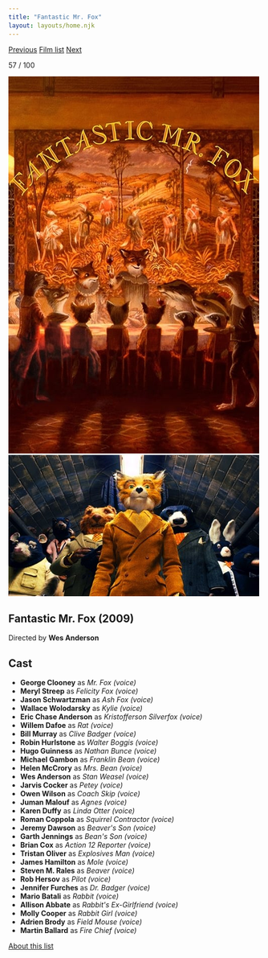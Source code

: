 ```yaml
---
title: "Fantastic Mr. Fox"
layout: layouts/home.njk
---
```


<nav class="films">
  <a class="prev" href="../district-9">Previous</a>
  <a href="../">Film list</a>
  <a class="next" href="../micmacs">Next</a>
</nav>

<p>57 / 100</p>

<article class="film">
  <img class="poster" src="../films/posters/fantastic-mr-fox.jpg" alt="">
  <img class="backdrop" src="../films/backdrops/fantastic-mr-fox.jpg" alt="">

  <h1>Fantastic Mr. Fox (2009)</h1>

  <p class="director">
    Directed by <strong>Wes Anderson</strong>
  </p>


  <h2>
    Cast
  </h2>
  <ul>
    <li><strong>George Clooney</strong> as <em>Mr. Fox (voice)</em></li>
<li><strong>Meryl Streep</strong> as <em>Felicity Fox (voice)</em></li>
<li><strong>Jason Schwartzman</strong> as <em>Ash Fox (voice)</em></li>
<li><strong>Wallace Wolodarsky</strong> as <em>Kylie (voice)</em></li>
<li><strong>Eric Chase Anderson</strong> as <em>Kristofferson Silverfox (voice)</em></li>
<li><strong>Willem Dafoe</strong> as <em>Rat (voice)</em></li>
<li><strong>Bill Murray</strong> as <em>Clive Badger (voice)</em></li>
<li><strong>Robin Hurlstone</strong> as <em>Walter Boggis (voice)</em></li>
<li><strong>Hugo Guinness</strong> as <em>Nathan Bunce (voice)</em></li>
<li><strong>Michael Gambon</strong> as <em>Franklin Bean (voice)</em></li>
<li><strong>Helen McCrory</strong> as <em>Mrs. Bean (voice)</em></li>
<li><strong>Wes Anderson</strong> as <em>Stan Weasel (voice)</em></li>
<li><strong>Jarvis Cocker</strong> as <em>Petey (voice)</em></li>
<li><strong>Owen Wilson</strong> as <em>Coach Skip (voice)</em></li>
<li><strong>Juman Malouf</strong> as <em>Agnes (voice)</em></li>
<li><strong>Karen Duffy</strong> as <em>Linda Otter (voice)</em></li>
<li><strong>Roman Coppola</strong> as <em>Squirrel Contractor (voice)</em></li>
<li><strong>Jeremy Dawson</strong> as <em>Beaver's Son (voice)</em></li>
<li><strong>Garth Jennings</strong> as <em>Bean's Son (voice)</em></li>
<li><strong>Brian Cox</strong> as <em>Action 12 Reporter (voice)</em></li>
<li><strong>Tristan Oliver</strong> as <em>Explosives Man (voice)</em></li>
<li><strong>James Hamilton</strong> as <em>Mole (voice)</em></li>
<li><strong>Steven M. Rales</strong> as <em>Beaver (voice)</em></li>
<li><strong>Rob Hersov</strong> as <em>Pilot (voice)</em></li>
<li><strong>Jennifer Furches</strong> as <em>Dr. Badger (voice)</em></li>
<li><strong>Mario Batali</strong> as <em>Rabbit (voice)</em></li>
<li><strong>Allison Abbate</strong> as <em>Rabbit's Ex-Girlfriend (voice)</em></li>
<li><strong>Molly Cooper</strong> as <em>Rabbit Girl (voice)</em></li>
<li><strong>Adrien Brody</strong> as <em>Field Mouse (voice)</em></li>
<li><strong>Martin Ballard</strong> as <em>Fire Chief (voice)</em></li>
  </ul>
</article>
<footer>
  <a href="../about">About this list</a>
</footer>
